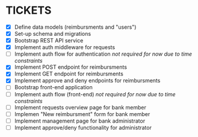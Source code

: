 # TICKETS
- [x] Define data models (reimbursments and "users")
- [x] Set-up schema and migrations
- [x] Bootstrap REST API service
- [x] Implement auth middleware for requests
- [ ] Implement auth flow for authentication *not required for now due to time constraints*
- [x] Implement POST endpoint for reimbursments
- [x] Implement GET endpoint for reimbursments
- [x] Implement approve and deny endpoints for reimbursments
- [ ] Bootstrap front-end application
- [ ] Implement auth flow (front-end) *not required for now due to time constraints*
- [ ] Implement requests overview page for bank member
- [ ] Implemen "New reimbursment" form for bank member
- [ ] Implement management page for bank administrator
- [ ] Implement approve/deny functionality for administrator

